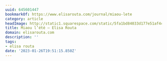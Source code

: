 ```yaml
---
uuid: 645601447
bookmarkOf: https://www.elisarouta.com/journal/miaou-lete
category: article
headImage: http://static1.squarespace.com/static/5fa1bd84033d177e51af4cd2/5fa1c144d45f605131fd7008/6357a85674728610d2f40b7f/1666692456410/B027947-R1-18-7.JPG?format=1500w
title: Miaou l’été — Elisa Routa
domain: elisarouta.com
description: ''
tags:
- elisa routa
date: '2023-01-26T19:51:15.850Z'
---
```



